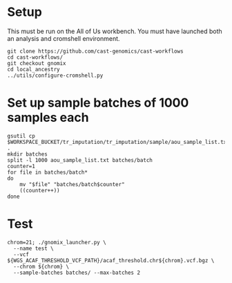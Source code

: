# Setup

This must be run on the All of Us workbench. You must have launched both an analysis and cromshell environment.

```
git clone https://github.com/cast-genomics/cast-workflows
cd cast-workflows/
git checkout gnomix
cd local_ancestry
../utils/configure-cromshell.py
```

# Set up sample batches of 1000 samples each

```
gsutil cp $WORKSPACE_BUCKET/tr_imputation/tr_imputation/sample/aou_sample_list.txt .
mkdir batches
split -l 1000 aou_sample_list.txt batches/batch
counter=1
for file in batches/batch*
do
    mv "$file" "batches/batch$counter"
    ((counter++))
done
```

# Test

```
chrom=21; ./gnomix_launcher.py \
  --name test \
  --vcf ${WGS_ACAF_THRESHOLD_VCF_PATH}/acaf_threshold.chr${chrom}.vcf.bgz \
  --chrom ${chrom} \
  --sample-batches batches/ --max-batches 2
```